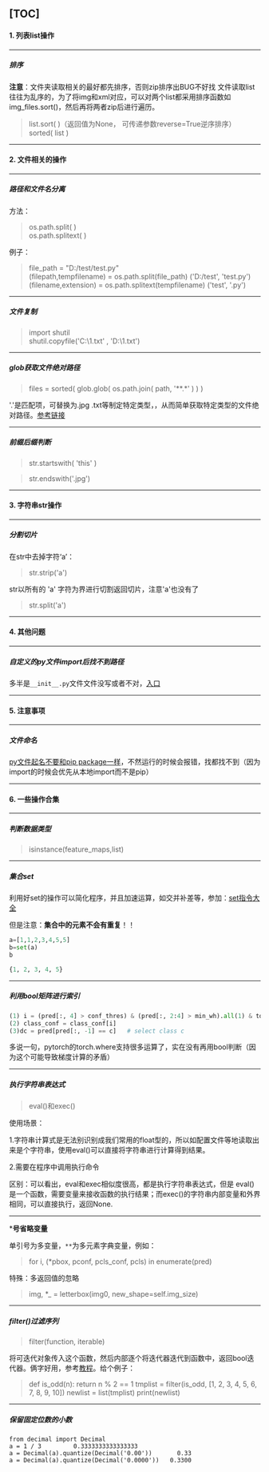 [TOC]
---




#### 1. 列表list操作

----

##### 排序
**注意**：文件夹读取相关的最好都先排序，否则zip排序出BUG不好找
文件读取list往往为乱序的，为了将img和xml对应，可以对两个list都采用排序函数如 img_files.sort()，然后再将两者zip后进行遍历。

> list.sort( )（返回值为None， 可传递参数reverse=True逆序排序）  
> sorted( list )

---







#### 2. 文件相关的操作

---

##### 路径和文件名分离
方法：
> os.path.split( )  
> os.path.splitext( )  

例子：
> file_path = "D:/test/test.py"        
> (filepath,tempfilename) = os.path.split(file_path)                ('D:/test', 'test.py')   
> (filename,extension)      = os.path.splitext(tempfilename)   ('test', '.py')

---

##### 文件复制

> import shutil        
> shutil.copyfile('C:\\1.txt' ,  'D:\\1.txt')

---

##### glob获取文件绝对路径

> files = sorted( glob.glob( os.path.join( path, '**.*' ) ) )     

'.'是匹配项，可替换为.jpg .txt等制定特定类型，，从而简单获取特定类型的文件绝对路径。[参考链接](https://www.jianshu.com/p/542e55b29324)

---

##### 前缀后缀判断
> str.startswith( 'this' )

> str.endswith('.jpg')

---








####  3. 字符串str操作

---

#####  分割切片

在str中去掉字符‘a’：

> str.strip('a')

str以所有的 'a' 字符为界进行切割返回切片，注意'a'也没有了

> str.split('a')

---









####  4. 其他问题

---

##### 自定义的py文件import后找不到路径

多半是`__init__.py`文件文件没写或者不对，[入口](https://my.oschina.net/wangjiankui/blog/188698)

---







#### 5. 注意事项

---

##### 文件命名

<u>py文件起名不要和pip package一样</u>，不然运行的时候会报错，找都找不到（因为import的时候会优先从本地import而不是pip）

---





#### 6. 一些操作合集

---

#####  判断数据类型
>isinstance(feature_maps,list)

---

##### 集合set

利用好set的操作可以简化程序，并且加速运算，如交并补差等，参加：[set指令大全](http://c.biancheng.net/view/4400.html)

但是注意：**集合中的元素不会有重复**！！
```python
a=[1,1,2,3,4,5,5]
b=set(a)
b

{1, 2, 3, 4, 5}
```

---

##### 利用bool矩阵进行索引
```python
(1) i = (pred[:, 4] > conf_thres) & (pred[:, 2:4] > min_wh).all(1) & torch.isfinite(pred).all(1) pred = pred[i]     
(2) class_conf = class_conf[i]         
(3)dc = pred[pred[:, -1] == c]   # select class c
```

多说一句，pytorch的torch.where支持很多运算了，实在没有再用bool判断（因为这个可能导致梯度计算的矛盾）

---

##### 执行字符串表达式

> eval()和exec()

使用场景：

1.字符串计算式是无法别识别成我们常用的float型的，所以如配置文件等地读取出来是个字符串，使用eval()可以直接将字符串进行计算得到结果。    

2.需要在程序中调用执行命令

区别：可以看出，eval和exec相似度很高，都是执行字符串表达式，但是 eval() 是一个函数，需要变量来接收函数的执行结果；而exec()的字符串内部变量和外界相同，可以直接执行，返回None.

---

***号省略变量**        

单引号为多变量，`**`为多元素字典变量，例如：

> for i, (*pbox, pconf, pcls_conf, pcls) in enumerate(pred)        

特殊：多返回值的忽略   

> img, *_ = letterbox(img0, new_shape=self.img_size)    

---

##### filter()过滤序列

> filter(function, iterable)
>

将可迭代对象传入这个函数，然后内部逐个将迭代器迭代到函数中，返回bool迭代器。俩字好用，参考[教程](https://www.runoob.com/python3/python3-func-filter.html)。给个例子：

> def is_odd(n):
> 	return n % 2 == 1
> tmplist = filter(is_odd, [1, 2, 3, 4, 5, 6, 7, 8, 9, 10])
> newlist = list(tmplist)
> print(newlist)

---

##### 保留固定位数的小数

```
from decimal import Decimal
a = 1 / 3         0.3333333333333333
a = Decimal(a).quantize(Decimal('0.00'))       0.33
a = Decimal(a).quantize(Decimal('0.0000'))   0.3300
```

